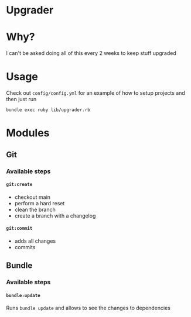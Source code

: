 # Upgrader

# Why?
I can't be asked doing all of this every 2 weeks to keep stuff upgraded  

# Usage

Check out `config/config.yml` for an example of how to setup projects and then just run

```
bundle exec ruby lib/upgrader.rb
```

# Modules

## Git

### Available steps

#### `git:create`
- checkout main
- perform a hard reset
- clean the branch
- create a branch with a changelog

#### `git:commit`
- adds all changes
- commits

## Bundle

### Available steps

#### `bundle:update`
Runs `bundle update` and allows to see the changes to dependencies
